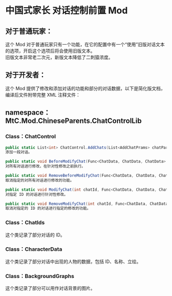 # 中国式家长 对话控制前置 Mod

## 对于普通玩家：
这个 Mod 对于普通玩家只有一个功能，在它的配置中有一个“使用”旧版对话文本的选项，开启这个选项后将会使用旧版文本。  
旧版文本非常老二次元，新版文本降低了二刺猿浓度。 

## 对于开发者：
这个 Mod 提供了修改和添加对话的功能和部分的对话数据，以下是简化版文档，编译后文件附带完整 XML 注释文件：
## namespace：MtC.Mod.ChineseParents.ChatControlLib
### Class：ChatControl
``` C#
public static List<int> ChatControl.AddChats(List<AddChatPrams> chatParams, int lovingEffect, int effect, int task);
添加一段对话。

public static void BeforeModifyChat(Func<ChatData, ChatData, ChatData> modify);
对所有对话进行修改，在针对性修改之前执行。

public static void RemoveBeforeModifyChat(Func<ChatData, ChatData, ChatData> modify);
取消指定的对所有对话进行修改的功能。

public static void ModifyChat(int chatId, Func<ChatData, ChatData, ChatData> modify);
对指定 ID 的对话进行针对性修改。

public static void RemoveModifyChat(int chatId, Func<ChatData, ChatData, ChatData> modify);
取消对指定的 ID 的对话进行指定的修改的功能。
```

### Class：ChatIds
这个类记录了部分对话的 ID。

### Class：CharacterData
这个类记录了部分对话中出现的人物的数据，包括 ID、名称、立绘。

### Class：BackgroundGraphs
这个类记录了部分可以用作对话背景的图片。
